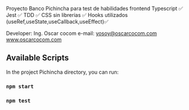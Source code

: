 Proyecto Banco Pichincha para test de habilidades frontend
Typescript ✅
Jest ✅
TDD ✅
CSS sin librerias ✅
Hooks utilizados (useRef,useState,useCallback,useEffect)✅

Developer: Ing. Oscar cocom
e-mail: yosoy@oscarcocom.com
www.oscarcocom.com

## Available Scripts

In the project Pichincha directory, you can run:

### `npm start`
### `npm test`
